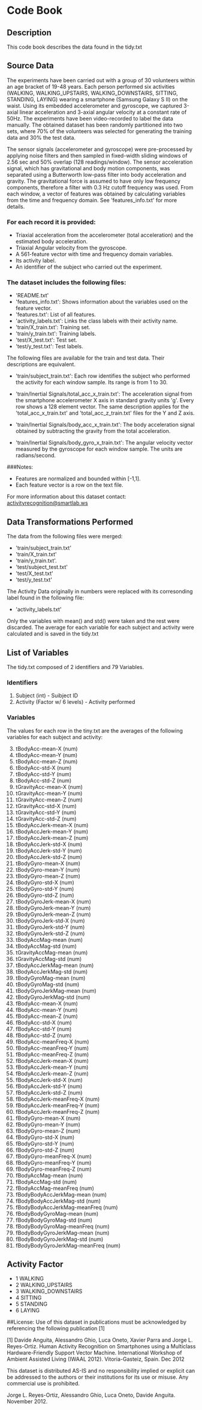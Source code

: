 # Code Book
## Description
This code book describes the data found in the tidy.txt

## Source Data
The experiments have been carried out with a group of 30 volunteers within an age bracket of 19-48 years. Each person performed six activities (WALKING, WALKING_UPSTAIRS, WALKING_DOWNSTAIRS, SITTING, STANDING, LAYING) wearing a smartphone (Samsung Galaxy S II) on the waist. Using its embedded accelerometer and gyroscope, we captured 3-axial linear acceleration and 3-axial angular velocity at a constant rate of 50Hz. The experiments have been video-recorded to label the data manually. The obtained dataset has been randomly partitioned into two sets, where 70% of the volunteers was selected for generating the training data and 30% the test data. 

The sensor signals (accelerometer and gyroscope) were pre-processed by applying noise filters and then sampled in fixed-width sliding windows of 2.56 sec and 50% overlap (128 readings/window). The sensor acceleration signal, which has gravitational and body motion components, was separated using a Butterworth low-pass filter into body acceleration and gravity. The gravitational force is assumed to have only low frequency components, therefore a filter with 0.3 Hz cutoff frequency was used. From each window, a vector of features was obtained by calculating variables from the time and frequency domain. See 'features_info.txt' for more details. 

### For each record it is provided:
- Triaxial acceleration from the accelerometer (total acceleration) and the estimated body acceleration.
- Triaxial Angular velocity from the gyroscope. 
- A 561-feature vector with time and frequency domain variables. 
- Its activity label. 
- An identifier of the subject who carried out the experiment.

### The dataset includes the following files:

- 'README.txt'
- 'features_info.txt': Shows information about the variables used on the feature vector.
- 'features.txt': List of all features.
- 'activity_labels.txt': Links the class labels with their activity name.
- 'train/X_train.txt': Training set.
- 'train/y_train.txt': Training labels.
- 'test/X_test.txt': Test set.
- 'test/y_test.txt': Test labels.

The following files are available for the train and test data. Their descriptions are equivalent. 

- 'train/subject_train.txt': Each row identifies the subject who performed the activity for each window sample. Its range is from 1 to 30. 

- 'train/Inertial Signals/total_acc_x_train.txt': The acceleration signal from the smartphone accelerometer X axis in standard gravity units 'g'. Every row shows a 128 element vector. The same description applies for the 'total_acc_x_train.txt' and 'total_acc_z_train.txt' files for the Y and Z axis. 

- 'train/Inertial Signals/body_acc_x_train.txt': The body acceleration signal obtained by subtracting the gravity from the total acceleration. 

- 'train/Inertial Signals/body_gyro_x_train.txt': The angular velocity vector measured by the gyroscope for each window sample. The units are radians/second. 

###Notes: 
- Features are normalized and bounded within [-1,1].
- Each feature vector is a row on the text file.

For more information about this dataset contact: activityrecognition@smartlab.ws


## Data Transformations Performed

The data from the following files were merged: 

- 'train/subject_train.txt'
- 'train/X_train.txt'
- 'train/y_train.txt'.
- 'test/subject_test.txt'
- 'test/X_test.txt'
- 'test/y_test.txt'

The Activity Data originally in numbers were replaced with its corresonding label found in the following file: 
 
- 'activity_labels.txt'

Only the variables with mean() and std() were taken and the rest were discarded.
The average for each variable for each subject and activity were calculated and is saved in the tidy.txt

## List of Variables 
The tidy.txt composed of 2 identifiers and 79 Variables.
### Identifiers
1. Subject (int) - Suibject ID
2. Activity (Factor w/ 6 levels) - Activity performed 

### Variables
The values for each row in the tiny.txt are the averages of the following variables for each subject and activity:

3. tBodyAcc-mean-X (num)
4. tBodyAcc-mean-Y (num)
5. tBodyAcc-mean-Z (num)
6. tBodyAcc-std-X  (num)
7. tBodyAcc-std-Y  (num)
8. tBodyAcc-std-Z  (num)
9. tGravityAcc-mean-X (num)
10. tGravityAcc-mean-Y (num)
11. tGravityAcc-mean-Z (num)
12. tGravityAcc-std-X (num)
13. tGravityAcc-std-Y (num)
14. tGravityAcc-std-Z (num)
15. tBodyAccJerk-mean-X (num)
16. tBodyAccJerk-mean-Y (num)
17. tBodyAccJerk-mean-Z (num)
18. tBodyAccJerk-std-X (num)
19. tBodyAccJerk-std-Y (num)
20. tBodyAccJerk-std-Z (num)
21. tBodyGyro-mean-X (num)
22. tBodyGyro-mean-Y (num)
23. tBodyGyro-mean-Z (num)
24. tBodyGyro-std-X (num)
25. tBodyGyro-std-Y (num)
26. tBodyGyro-std-Z (num)
27. tBodyGyroJerk-mean-X (num)
28. tBodyGyroJerk-mean-Y (num)
29. tBodyGyroJerk-mean-Z (num)
30. tBodyGyroJerk-std-X (num)
31. tBodyGyroJerk-std-Y (num)
32. tBodyGyroJerk-std-Z (num)
33. tBodyAccMag-mean (num)
34. tBodyAccMag-std (num)
35. tGravityAccMag-mean (num)
36. tGravityAccMag-std (num)
37. tBodyAccJerkMag-mean (num)
38. tBodyAccJerkMag-std (num)
39. tBodyGyroMag-mean (num)
40. tBodyGyroMag-std (num)
41. tBodyGyroJerkMag-mean (num)
42. tBodyGyroJerkMag-std (num)
43. fBodyAcc-mean-X (num)
44. fBodyAcc-mean-Y (num)
45. fBodyAcc-mean-Z (num)
46. fBodyAcc-std-X (num)
47. fBodyAcc-std-Y (num)
48. fBodyAcc-std-Z (num)
49. fBodyAcc-meanFreq-X (num)
50. fBodyAcc-meanFreq-Y (num)
51. fBodyAcc-meanFreq-Z (num)
52. fBodyAccJerk-mean-X (num)
53. fBodyAccJerk-mean-Y (num)
54. fBodyAccJerk-mean-Z (num)
55. fBodyAccJerk-std-X (num)
56. fBodyAccJerk-std-Y (num)
57. fBodyAccJerk-std-Z (num)
58. fBodyAccJerk-meanFreq-X (num)
59. fBodyAccJerk-meanFreq-Y (num)
60. fBodyAccJerk-meanFreq-Z (num)
61. fBodyGyro-mean-X (num)
62. fBodyGyro-mean-Y (num)
63. fBodyGyro-mean-Z (num)
64. fBodyGyro-std-X (num)
65. fBodyGyro-std-Y (num)
66. fBodyGyro-std-Z (num)
67. fBodyGyro-meanFreq-X (num)
68. fBodyGyro-meanFreq-Y (num)
69. fBodyGyro-meanFreq-Z (num)
70. fBodyAccMag-mean (num)
71. fBodyAccMag-std (num)
72. fBodyAccMag-meanFreq (num)
73. fBodyBodyAccJerkMag-mean (num)
74. fBodyBodyAccJerkMag-std (num)
75. fBodyBodyAccJerkMag-meanFreq (num)
76. fBodyBodyGyroMag-mean (num)
77. fBodyBodyGyroMag-std (num)
78. fBodyBodyGyroMag-meanFreq (num)
79. fBodyBodyGyroJerkMag-mean (num)
80. fBodyBodyGyroJerkMag-std (num)
81. fBodyBodyGyroJerkMag-meanFreq (num)


## Activity Factor
* 1 WALKING
* 2 WALKING_UPSTAIRS
* 3 WALKING_DOWNSTAIRS
* 4 SITTING
* 5 STANDING
* 6 LAYING

##License:
Use of this dataset in publications must be acknowledged by referencing the following publication [1] 

[1] Davide Anguita, Alessandro Ghio, Luca Oneto, Xavier Parra and Jorge L. Reyes-Ortiz. Human Activity Recognition on Smartphones using a Multiclass Hardware-Friendly Support Vector Machine. International Workshop of Ambient Assisted Living (IWAAL 2012). Vitoria-Gasteiz, Spain. Dec 2012

This dataset is distributed AS-IS and no responsibility implied or explicit can be addressed to the authors or their institutions for its use or misuse. Any commercial use is prohibited.

Jorge L. Reyes-Ortiz, Alessandro Ghio, Luca Oneto, Davide Anguita. November 2012.